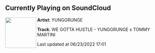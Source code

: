 ## Currently Playing on SoundCloud

[<img align="left" width="100" src="https://i1.sndcdn.com/artworks-nvOfGd8IoG0tmQRw-byKDrg-t500x500.jpg">](https://soundcloud.com/yunggrunge/we-gotta-hustle)

**Artist**: YUNGGRUNGE 

**Track**: WE GOTTA HUSTLE - YUNGGRUNGE x TOMMY MARTINI

Last updated at 06/23/2022 17:01
